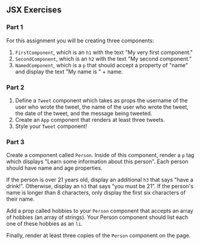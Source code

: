 


## JSX Exercises

### Part 1

For this assignment you will be creating three components:

1.  `FirstComponent`, which is an  `h1`  with the text "My very first component."
2.  `SecondComponent`, which is an  `h2`  with the text "My second component."
3.  `NamedComponent`, which is a  `p`  that should accept a property of "name" and display the text "My name is " + name.

### Part 2

1.  Define a  `Tweet`  component which takes as props the username of the user who wrote the tweet, the name of the user who wrote the tweet, the date of the tweet, and the message being tweeted.
2.  Create an  `App`  component that renders at least three tweets.
3.  Style your  `Tweet`  component!

### Part 3

Create a component called  `Person`. Inside of this component, render a  `p`  tag which displays "Learn some information about this person". Each person should have name and age properties.

If the person is over 21 years old, display an additional  `h3`  that says "have a drink!". Otherwise, display an  `h3`  that says "you must be 21". If the person's name is longer than 8 characters, only display the first six characters of their name.

Add a prop called hobbies to your  `Person`  component that accepts an array of hobbies (an array of strings). Your Person component should list each one of these hobbies as an  `li`.

Finally, render at least three copies of the  `Person`  component on the page.